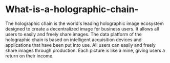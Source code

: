 # What-is-a-holographic-chain-
The holographic chain is the world's leading holographic image ecosystem designed to create a decentralized image for business users. It allows all users to easily and freely share images. The data platform of the holographic chain is based on intelligent acquisition devices and applications that have been put into use. All users can easily and freely share images through production. Each picture is like a mine, giving users a return on their income.
